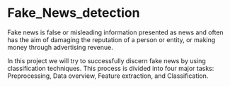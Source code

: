# Fake_News_detection
Fake news is false or misleading information presented as news and often has the aim of damaging the reputation of a person or entity, or making money through advertising revenue. 

In this project we will try to successfully discern fake news by using classification techniques. This process is divided into four major tasks: Preprocessing, Data overview, Feature extraction, and Classification.
